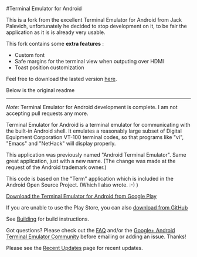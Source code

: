 #Terminal Emulator for Android

This is a fork from the excellent Terminal Emulator for Android from Jack Palevich, unfortunately he decided to stop development on it, to be fair the application as it is is already very usable.

This fork contains some **extra features** :

- Custom font 
- Safe margins for the terminal view when outputing over HDMI 
- Toast position customization
 
Feel free to download the lasted version [here](https://github.com/dvhh/Android-Terminal-Emulator/releases/tag/1.0.70).

Below is the original readme

----

*Note:* Terminal Emulator for Android development is complete. I am not
accepting pull requests any more.

Terminal Emulator for Android is a terminal emulator for communicating with the
built-in Android shell. It emulates a reasonably large subset of Digital
Equipment Corporation VT-100 terminal codes, so that programs like "vi", "Emacs"
and "NetHack" will display properly.

This application was previously named "Android Terminal Emulator". Same great
application, just with a new name. (The change was made at the request of the
Android trademark owner.)

This code is based on the "Term" application which is included in the Android
Open Source Project. (Which I also wrote. :-) )

[Download the Terminal Emulator for Android from Google Play](https://play.google.com/store/apps/details?id=jackpal.androidterm)

If you are unable to use the Play Store, you can also
[download from GitHub](https://jackpal.github.io/Android-Terminal-Emulator/)

See [Building](docs/Building.md) for build instructions.

Got questions? Please check out the
[FAQ](http://github.com/jackpal/Android-Terminal-Emulator/wiki/Frequently-Asked-Questions)
and/or the [Google+ Android Terminal Emulator Community](https://plus.google.com/u/0/communities/106164413936367578283)
before emailing or adding an issue. Thanks!

Please see the
[Recent Updates](http://github.com/jackpal/Android-Terminal-Emulator/wiki/Recent-Updates)
page for recent updates.
